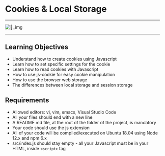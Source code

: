 # Cookies & Local Storage

---

![🍪_img](https://miro.medium.com/v2/resize:fit:800/1*pxxNDpOfCLVLOId-hQPIOg.png)

---

## Learning Objectives

* Understand how to create cookies using Javascript
* Learn how to set specific settings for the cookie
* Learn how to read cookies with Javascript
* How to use js-cookie for easy cookie manipulation
* How to use the browser web storage
* The differences between local storage and session storage

## Requirements

* Allowed editors: vi, vim, emacs, Visual Studio Code
* All your files should end with a new line
* A README.md file, at the root of the folder of the project, is mandatory
* Your code should use the js extension
* All of your code will be compiled/executed on Ubuntu 18.04 using Node 12.x and npm 6.x
* src/index.js should stay empty - all your Javascript must be in your HTML, inside `<script>` tag
